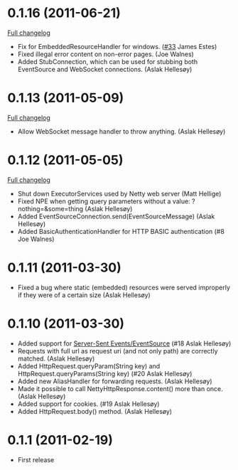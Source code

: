 0.1.16 (2011-06-21)
==================

[Full changelog](https://github.com/joewalnes/webbit/compare/v0.1.13...v0.1.16)

* Fix for EmbeddedResourceHandler for windows. ([#33](https://github.com/joewalnes/webbit/pull/33) James Estes)
* Fixed illegal error content on non-error pages. (Joe Walnes)
* Added StubConnection, which can be used for stubbing both EventSource and WebSocket connections. (Aslak Hellesøy)

0.1.13 (2011-05-09)
==================

[Full changelog](https://github.com/joewalnes/webbit/compare/v0.1.12...v0.1.13)

* Allow WebSocket message handler to throw anything. (Aslak Hellesøy)

0.1.12 (2011-05-05)
==================

[Full changelog](https://github.com/joewalnes/webbit/compare/v0.1.11...v0.1.12)

* Shut down ExecutorServices used by Netty web server (Matt Hellige)
* Fixed NPE when getting query parameters without a value: ?nothing=&some=thing (Aslak Hellesøy)
* Added EventSourceConnection.send(EventSourceMessage) (Aslak Hellesøy)
* Added BasicAuthenticationHandler for HTTP BASIC authentication (#8 Joe Walnes)

0.1.11 (2011-03-30)
==================

* Fixed a bug where static (embedded) resources were served improperly if they were of a certain size (Aslak Hellesøy)

0.1.10 (2011-03-30)
==================

* Added support for [Server-Sent Events/EventSource](http://dev.w3.org/html5/eventsource/) (#18 Aslak Hellesøy)
* Requests with full url as request uri (and not only path) are correctly matched. (Aslak Hellesøy)
* Added HttpRequest.queryParam(String key) and HttpRequest.queryParams(String key) (#20 Aslak Hellesøy)
* Added new AliasHandler for forwarding requests. (Aslak Hellesøy)
* Made it possible to call NettyHttpResponse.content() more than once. (Aslak Hellesøy)
* Added support for cookies. (#19 Aslak Hellesøy)
* Added HttpRequest.body() method. (Aslak Hellesøy)

0.1.1 (2011-02-19)
==================

* First release
